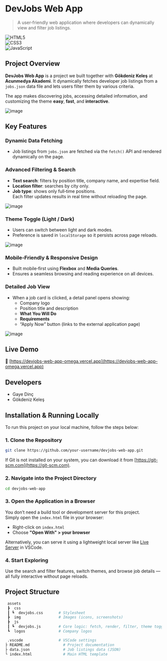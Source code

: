 # DevJobs Web App

> A user‑friendly web application where developers can dynamically view and filter job listings.

![HTML5](https://img.shields.io/badge/HTML5-E34F26?style=for-the-badge&logo=html5)  
![CSS3](https://img.shields.io/badge/CSS3-1572B6?style=for-the-badge&logo=css3)  
![JavaScript](https://img.shields.io/badge/JavaScript-F7DF1E?style=for-the-badge&logo=javascript)

## Project Overview

**DevJobs Web App** is a project we built together with **Gökdeniz Keleş** at **Acunmedya Akademi**. It dynamically fetches developer job listings from a `jobs.json` data file and lets users filter them by various criteria.

The app makes discovering jobs, accessing detailed information, and customizing the theme **easy**, **fast**, and **interactive**.

![image](https://github.com/user-attachments/assets/f3e1335b-271e-4b91-ab00-951226d88d4a)

## Key Features

### Dynamic Data Fetching  
- Job listings from `jobs.json` are fetched via the `fetch()` API and rendered dynamically on the page.  

### Advanced Filtering & Search  
- **Text search**: filters by position title, company name, and expertise field.  
- **Location filter**: searches by city only.  
- **Job type**: shows only full‑time positions.  
Each filter updates results in real time without reloading the page.  

![image](https://github.com/user-attachments/assets/c354b268-30b7-443b-b683-78ee17fc8cef)

### Theme Toggle (Light / Dark)  
- Users can switch between light and dark modes.  
- Preference is saved in `localStorage` so it persists across page reloads.

![image](https://github.com/user-attachments/assets/8912b651-1687-405e-bca1-83a2f2ea2ee1)

### Mobile‑Friendly & Responsive Design  
- Built mobile‑first using **Flexbox** and **Media Queries**.  
- Ensures a seamless browsing and reading experience on all devices.

### Detailed Job View  
- When a job card is clicked, a detail panel opens showing:  
  - Company logo  
  - Position title and description  
  - **What You Will Do**  
  - **Requirements**  
  - “Apply Now” button (links to the external application page)  

![image](https://github.com/user-attachments/assets/ab37b3d8-dd19-4680-af09-13b9d27c1b78)

## Live Demo

🔗 [https://devjobs-web-app-omega.vercel.app](https://devjobs-web-app-omega.vercel.app)

## Developers
- Gaye Dinç
- Gökdeniz Keleş

## Installation & Running Locally

To run this project on your local machine, follow the steps below:

### 1. Clone the Repository

```bash
git clone https://github.com/your-username/devjobs-web-app.git
```

If Git is not installed on your system, you can download it from [https://git-scm.com](https://git-scm.com).

### 2. Navigate into the Project Directory

```bash
cd devjobs-web-app
```

### 3. Open the Application in a Browser

You don’t need a build tool or development server for this project.  
Simply open the `index.html` file in your browser:

- Right-click on `index.html`
- Choose **"Open With" > your browser**

Alternatively, you can serve it using a lightweight local server like [Live Server](https://marketplace.visualstudio.com/items?itemName=ritwickdey.LiveServer) in VSCode.

### 4. Start Exploring

Use the search and filter features, switch themes, and browse job details — all fully interactive without page reloads.

## Project Structure

```bash
 assets
 ┣  css
 ┃ ┗  devjobs.css       # Stylesheet
 ┣  img                 # Images (icons, screenshots)
 ┣  js
 ┃ ┗  devjobs.js        # Core logic: fetch, render, filter, theme toggle
 ┗  logos               # Company logos

 .vscode                # VSCode settings
├ README.md               # Project documentation
├ data.json               # Job listings data (JSON)
└ index.html              # Main HTML template
